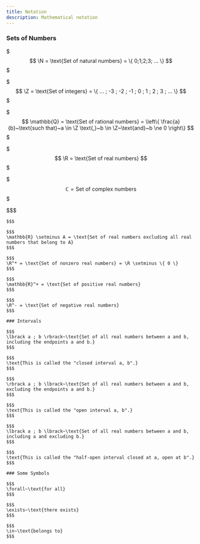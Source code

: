 ```yaml
---
title: Notation
description: Mathematical notation
---
```


### Sets of Numbers

$$$
\N = \text{Set of natural numbers} = \{ 0;1;2;3; ... \}
$$$

$$$
\Z = \text{Set of integers} = \{ ... ; -3 ; -2 ; -1 ; 0 ; 1 ; 2 ; 3 ; ... \}
$$$

$$$
\mathbb{Q} = \text{Set of rational numbers} = \left\{ \frac{a}{b}~\text{such that}~a \in \Z \text{,}~b \in \Z~\text{and}~b \ne 0 \right\}
$$$

$$$
\R = \text{Set of real numbers}
$$$

$$$
\mathbb{C} = \text{Set of complex numbers}
$$$

$$$
~~~~~~~\text{Let A be a set of real numbers}
$$$

$$$
\mathbb{R} \setminus A = \text{Set of real numbers excluding all real numbers that belong to A}
$$$

$$$
\R^* = \text{Set of nonzero real numbers} = \R \setminus \{ 0 \}
$$$

$$$
\mathbb{R}^+ = \text{Set of positive real numbers}
$$$

$$$
\R^- = \text{Set of negative real numbers}
$$$

### Intervals

$$$
\lbrack a ; b \rbrack~\text{Set of all real numbers between a and b, including the endpoints a and b.}
$$$

$$$
\text{This is called the "closed interval a, b".}
$$$

$$$
\rbrack a ; b \lbrack~\text{Set of all real numbers between a and b, excluding the endpoints a and b.}
$$$

$$$
\text{This is called the "open interval a, b".}
$$$

$$$
\lbrack a ; b \lbrack~\text{Set of all real numbers between a and b, including a and excluding b.}
$$$

$$$
\text{This is called the "half-open interval closed at a, open at b".}
$$$

### Some Symbols

$$$
\forall~\text{for all}
$$$

$$$
\exists~\text{there exists}
$$$

$$$
\in~\text{belongs to}
$$$
